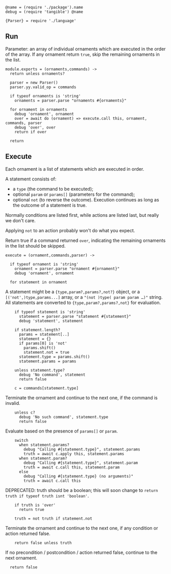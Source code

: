     @name = (require './package').name
    debug = (require 'tangible') @name

    {Parser} = require './language'

Run
---

Parameter: an array of individual ornaments which are executed in the order of the array.
If any ornament return `true`, skip the remaining ornaments in the list.

    module.exports = (ornaments,commands) ->
      return unless ornaments?

      parser = new Parser()
      parser.yy.valid_op = commands

      if typeof ornaments is 'string'
        ornaments = parser.parse "ornaments #{ornaments}"

      for ornament in ornaments
        debug 'ornament', ornament
        over = await do (ornament) => execute.call this, ornament, commands, parser
        debug 'over', over
        return if over

      return

Execute
-------

Each ornament is a list of statements which are executed in order.

A statement consists of:
- a `type` (the command to be executed);
- optional `param` or `params[]` (parameters for the command);
- optional `not` (to reverse the outcome).
Execution continues as long as the outcome of a statement is true.

Normally conditions are listed first, while actions are listed last, but really we don't care.

Applying `not` to an action probably won't do what you expect.

Return true if a command returned `over`, indicating the remaining ornaments in the list should be skipped.

    execute = (ornament,commands,parser) ->

      if typeof ornament is 'string'
        ornament = parser.parse "ornament #{ornament}"
        debug 'ornament', ornament

      for statement in ornament

A statement might be a `{type,param?,params?,not?}` object, or a `[('not',)type,params...]` array, or a `"(not )type( param param …)"` string.
All statements are converted to `{type,param?,params?,not}` for evaluation.

        if typeof statement is 'string'
          statement = parser.parse "statement #{statement}"
          debug 'statement', statement

        if statement.length?
          params = statement[..]
          statement = {}
          if params[0] is 'not'
            params.shift()
            statement.not = true
          statement.type = params.shift()
          statement.params = params

        unless statement.type?
          debug 'No command', statement
          return false

        c = commands[statement.type]

Terminate the ornament and continue to the next one, if the command is invalid.

        unless c?
          debug 'No such command', statement.type
          return false

Evaluate based on the presence of `params[]` or `param`.

        switch
          when statement.params?
            debug "Calling #{statement.type}", statement.params
            truth = await c.apply this, statement.params
          when statement.param?
            debug "Calling #{statement.type}", statement.param
            truth = await c.call this, statement.param
          else
            debug "Calling #{statement.type} (no arguments)"
            truth = await c.call this

DEPRECATED: truth should be a boolean; this will soon change to `return truth if typeof truth isnt 'boolean'`.

        if truth is 'over'
          return true

        truth = not truth if statement.not

Terminate the ornament and continue to the next one, if any condition or action returned false.

        return false unless truth

If no precondition / postcondition / action returned false, continue to the next ornament.

      return false
